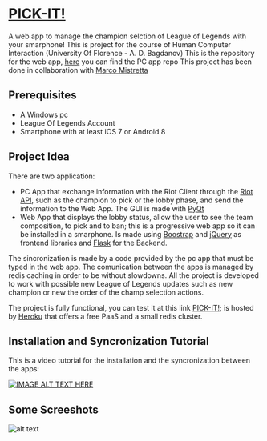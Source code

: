 # [PICK-IT!]
A web app to manage the champion selction of League of Legends with your smarphone! This is project for the course of Human Computer Interaction (University Of Florence - A. D. Bagdanov)
This is the repository for the web app, [here] you can find the PC app repo
This project has been done in collaboration with [Marco Mistretta]

## Prerequisites
- A Windows pc 
- League Of Legends Account
- Smartphone with at least iOS 7 or Android 8

## Project Idea
There are two application: 
- PC App that exchange information with the Riot Client through the [Riot API], such as the champion to pick or the lobby phase, and send the information to the Web App. The GUI is made with [PyQt]
- Web App that displays the lobby status, allow the user to see the team composition, to pick and to ban; this is a progressive web app so it can be installed in a smarphone. Is made using [Boostrap] and [jQuery] as frontend libraries and [Flask] for the Backend.

The sincronization is made by a code provided by the pc app that must be typed in the web app.
The comunication between the apps is managed by redis caching in order to be without slowdowns.
All the project is developed to work with possible new League of Legends updates such as new champion or new the order of the champ selection actions.


The project is fully functional, you can test it at this link [PICK-IT!]; is hosted by [Heroku] that offers a free PaaS and a small redis cluster. 

## Installation and Syncronization Tutorial
This is a video tutorial for the installation and the syncronization between the apps:

[![IMAGE ALT TEXT HERE](https://img.youtube.com/vi/Kg2rtYsNS5E/0.jpg)](https://www.youtube.com/watch?v=Kg2rtYsNS5E)

## Some Screeshots

<!-- commento ![alt text](https://github.com/ganjiro/lol_picker_web_app/screenshots/full_page.png?raw=true)
 -->
![alt text](https://github.com/ganjiro/lol_picker_web_app/blob/master/screenshots/full_page.png?raw=true) 







[Riot API]: <https://developer.riotgames.com/>
[PICK-IT!]: <https://lol-pick-it.herokuapp.com/>
[here]: <https://github.com/marcomistretta/lol_picker_pc_app>
[Marco Mistretta]: <https://github.com/marcomistretta>
[Heroku]: <https://www.heroku.com>
[Flask]: <https://flask.palletsprojects.com/>
[Boostrap]: <https://getbootstrap.com/>
[PyQt]: <https://doc.qt.io/qtforpython/>
[jQuery]: <https://jquery.com/>
